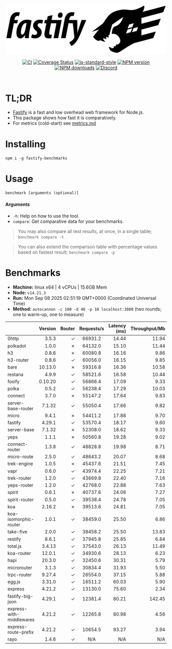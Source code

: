 <div align="center">
  <img src="https://github.com/fastify/graphics/raw/HEAD/fastify-landscape-outlined.svg" width="650" height="auto"/>
</div>

<div align="center">

[![CI](https://github.com/fastify/fastify/workflows/ci/badge.svg)](https://github.com/fastify/fastify/actions/workflows/ci.yml)
[![Coverage Status](https://coveralls.io/repos/github/fastify/fastify/badge.svg?branch=master)](https://coveralls.io/github/fastify/fastify?branch=master)
[![js-standard-style](https://img.shields.io/badge/code%20style-standard-brightgreen.svg?style=flat)](http://standardjs.com/)
[![NPM version](https://img.shields.io/npm/v/fastify.svg?style=flat)](https://www.npmjs.com/package/fastify)
[![NPM downloads](https://img.shields.io/npm/dm/fastify.svg?style=flat)](https://www.npmjs.com/package/fastify) [![Discord](https://img.shields.io/discord/725613461949906985)](https://discord.gg/fastify)

</div>
<br />

# TL;DR

* [Fastify](https://github.com/fastify/fastify) is a fast and low overhead web framework for Node.js.
* This package shows how fast it is comparatively.
* For metrics (cold-start) see [metrics.md](./METRICS.md)

# Installing

```
npm i -g fastify-benchmarks
```

# Usage

```
benchmark [arguments (optional)]
```

#### Arguments

* `-h`: Help on how to use the tool.
* `compare`: Get comparative data for your benchmarks.

> You may also compare all test results, at once, in a single table; `benchmark compare -t`

> You can also extend the comparison table with percentage values based on fastest result; `benchmark compare -p`
# Benchmarks

* __Machine:__ linux x64 | 4 vCPUs | 15.6GB Mem
* __Node:__ `v14.21.3`
* __Run:__ Mon Sep 08 2025 02:51:19 GMT+0000 (Coordinated Universal Time)
* __Method:__ `autocannon -c 100 -d 40 -p 10 localhost:3000` (two rounds; one to warm-up, one to measure)

|                          | Version | Router | Requests/s | Latency (ms) | Throughput/Mb |
| :--                      | --:     | --:    | :-:        | --:          | --:           |
| 0http                    | 3.5.3   | ✓      | 66931.2    | 14.44        | 11.94         |
| polkadot                 | 1.0.0   | ✗      | 64132.0    | 15.10        | 11.44         |
| h3                       | 0.8.6   | ✗      | 60080.8    | 16.16        | 9.86          |
| h3-router                | 0.8.6   | ✓      | 60056.0    | 16.15        | 9.85          |
| bare                     | 10.13.0 | ✗      | 59316.8    | 16.36        | 10.58         |
| restana                  | 4.9.9   | ✓      | 58521.6    | 16.58        | 10.44         |
| foxify                   | 0.10.20 | ✓      | 56866.4    | 17.09        | 9.33          |
| polka                    | 0.5.2   | ✓      | 56238.4    | 17.29        | 10.03         |
| connect                  | 3.7.0   | ✗      | 55147.2    | 17.64        | 9.83          |
| server-base-router       | 7.1.32  | ✓      | 55050.4    | 17.66        | 9.82          |
| micro                    | 9.4.1   | ✗      | 54411.2    | 17.88        | 9.70          |
| fastify                  | 4.29.1  | ✓      | 53570.4    | 18.17        | 9.60          |
| server-base              | 7.1.32  | ✗      | 52308.0    | 18.62        | 9.33          |
| yeps                     | 1.1.1   | ✗      | 50560.8    | 19.28        | 9.02          |
| connect-router           | 1.3.8   | ✓      | 48828.8    | 19.98        | 8.71          |
| micro-route              | 2.5.0   | ✓      | 48643.2    | 20.07        | 8.68          |
| trek-engine              | 1.0.5   | ✗      | 45437.6    | 21.51        | 7.45          |
| vapr                     | 0.6.0   | ✓      | 43974.4    | 22.25        | 7.21          |
| trek-router              | 1.2.0   | ✓      | 43669.8    | 22.40        | 7.16          |
| yeps-router              | 1.2.0   | ✓      | 42768.0    | 22.88        | 7.63          |
| spirit                   | 0.6.1   | ✗      | 40737.6    | 24.06        | 7.27          |
| spirit-router            | 0.5.0   | ✓      | 39538.4    | 24.78        | 7.05          |
| koa                      | 2.16.2  | ✗      | 39513.6    | 24.81        | 7.05          |
| koa-isomorphic-router    | 1.0.1   | ✓      | 38459.0    | 25.50        | 6.86          |
| take-five                | 2.0.0   | ✓      | 38458.2    | 25.50        | 13.83         |
| restify                  | 8.6.1   | ✓      | 37945.8    | 25.85        | 6.84          |
| total.js                 | 3.4.13  | ✓      | 37543.0    | 26.13        | 11.49         |
| koa-router               | 12.0.1  | ✓      | 34930.6    | 28.13        | 6.23          |
| hapi                     | 20.3.0  | ✓      | 32450.6    | 30.31        | 5.79          |
| microrouter              | 3.1.3   | ✓      | 30834.4    | 31.93        | 5.50          |
| trpc-router              | 9.27.4  | ✓      | 26554.0    | 37.15        | 5.88          |
| egg.js                   | 3.31.0  | ✓      | 16511.2    | 60.03        | 5.90          |
| express                  | 4.21.2  | ✓      | 13130.0    | 75.60        | 2.34          |
| fastify-big-json         | 4.29.1  | ✓      | 12381.4    | 80.21        | 142.45        |
| express-with-middlewares | 4.21.2  | ✓      | 12265.8    | 80.98        | 4.56          |
| express-route-prefix     | 4.21.2  | ✓      | 10654.5    | 93.27        | 3.94          |
| rayo                     | 1.4.6   | ✓      | N/A        | N/A          | N/A           |

